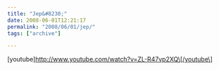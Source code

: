 ```yaml
---
title: "Jep&#8230;"
date: 2008-06-01T12:21:17
permalink: "2008/06/01/jep/"
tags: ["archive"]

---
```

\[youtube\]<http://www.youtube.com/watch?v=ZL-R47vp2XQ\[/youtube\>]
